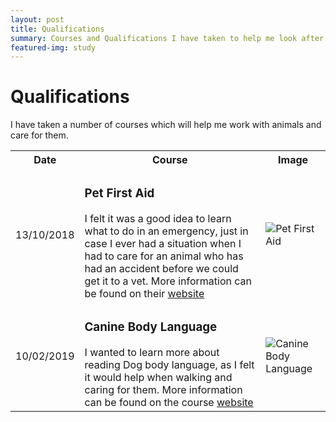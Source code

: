 ```yaml
---
layout: post
title: Qualifications
summary: Courses and Qualifications I have taken to help me look after animals
featured-img: study
---
```


# Qualifications

I have taken a number of courses which will help me work with animals and care for them.

 <table style="width:100%">
  <tr>
    <th>Date</th>
    <th>Course</th>
    <th>Image</th>
  </tr>
  <tr>
    <td>13/10/2018</td>
    <td><h3>Pet First Aid</h3>I felt it was a good idea to learn what to do in an emergency, just in case I ever had a situation when I had to care for an animal who has had an accident before we could get it to a vet. More information can be found on their <a href="https://www.propetfirstaid.co.uk/">website</a></td>
    <td><img src="{{ site.url }}{{ site.baseurl }}/assets/img/posts/FirstAid_200.jpg" alt="Pet First Aid"></td>
  </tr>
  <tr>
    <td>10/02/2019</td>
    <td><h3>Canine Body Language</h3>I wanted to learn more about reading Dog body language, as I felt it would help when walking and caring for them. More information can be found on the course <a href="https://www.dogtrainingcollege.co.uk/canine-body-language">website</a></td>
    <td><img src="{{ site.url }}{{ site.baseurl }}/assets/img/posts/CanineBodyLanguage_200.png" alt="Canine Body Language"></td>
  </tr>
</table> 


